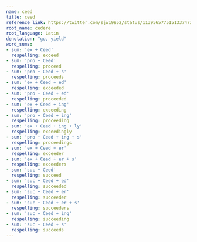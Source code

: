 ```yaml
---
name: ceed
title: ceed
reference_link: https://twitter.com/sjw19952/status/1139565775151337473
root_name: cedere
root_language: Latin
denotation: "go, yield"
word_sums:
- sum: 'ex + Ceed'
  respelling: exceed
- sum: 'pro + Ceed'
  respelling: proceed
- sum: 'pro + Ceed + s'
  respelling: proceeds
- sum: 'ex + Ceed + ed'
  respelling: exceeded
- sum: 'pro + Ceed + ed'
  respelling: proceeded
- sum: 'ex + Ceed + ing'
  respelling: exceeding
- sum: 'pro + Ceed + ing'
  respelling: proceeding
- sum: 'ex + Ceed + ing + ly'
  respelling: exceedingly
- sum: 'pro + Ceed + ing + s'
  respelling: proceedings
- sum: 'ex + Ceed + er'
  respelling: exceeder
- sum: 'ex + Ceed + er + s'
  respelling: exceeders
- sum: 'suc + Ceed'
  respelling: succeed
- sum: 'suc + Ceed + ed'
  respelling: succeeded
- sum: 'suc + Ceed + er'
  respelling: succeeder
- sum: 'suc + Ceed + er + s'
  respelling: succeeders
- sum: 'suc + Ceed + ing'
  respelling: succeeding
- sum: 'suc + Ceed + s'
  respelling: succeeds
---
```

